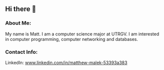 ## Hi there 👋

### About Me:
My name is Matt. I am a computer science major at UTRGV. I am interested in computer programming, computer networking and databases.

### Contact Info:
LinkedIn: www.linkedin.com/in/matthew-malek-53393a383

<!--
**Matt-CS-EXE/Matt-CS-EXE** is a ✨ _special_ ✨ repository because its `README.md` (this file) appears on your GitHub profile.

Here are some ideas to get you started:

- 🔭 I’m currently working on ...
- 🌱 I’m currently learning ...
- 👯 I’m looking to collaborate on ...
- 🤔 I’m looking for help with ...
- 💬 Ask me about ...
- 📫 How to reach me: ...
- 😄 Pronouns: ...
- ⚡ Fun fact: ...
-->
